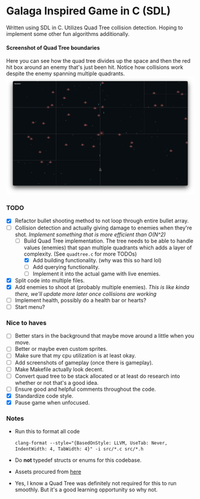 # Galaga Inspired Game in C (SDL)

Written using SDL in C. Utilizes Quad Tree collision detection. Hoping to implement some other fun algorithms additionally.


#### Screenshot of Quad Tree boundaries

Here you can see how the quad tree divides up the space and then the red hit box around an enemy that's just been hit. Notice how collisions work despite the enemy spanning multiple quadrants.
![Quad Tree](assets/quadtree.png)


### TODO

- [x] Refactor bullet shooting method to not loop through entire bullet array.
- [ ] Collision detection and actually giving damage to enemies when they're shot. _Implement something that is more efficient than O(N^2)_
  - [ ] Build Quad Tree implementation. The tree needs to be able to handle values (enemies) that span multiple quadrants which adds a layer of complexity. (See `quadtree.c` for more TODOs)
    - [x] Add building functionality. (why was this so hard lol)
    - [ ] Add querying functionality.
    - [ ] Implement it into the actual game with live enemies.
- [x] Split code into multiple files.
- [x] Add enemies to shoot at (probably multiple enemies). _This is like kinda there, we'll update more later once collisions are working_
- [ ] Implement health, possibly do a health bar or hearts?
- [ ] Start menu?

### Nice to haves

- [ ] Better stars in the background that maybe move around a little when you move.
- [ ] Better or maybe even custom sprites.
- [ ] Make sure that my cpu utilization is at least okay.
- [ ] Add screenshots of gameplay (once there is gameplay).
- [ ] Make Makefile actually look decent.
- [ ] Convert quad tree to be stack allocated or at least do research into whether or not that's a good idea.
- [ ] Ensure good and helpful comments throughout the code.
- [x] Standardize code style.
- [x] Pause game when unfocused.

### Notes

- Run this to format all code

  ```
  clang-format --style="{BasedOnStyle: LLVM, UseTab: Never, IndentWidth: 4, TabWidth: 4}" -i src/*.c src/*.h
  ```

- Do **not** typedef structs or enums for this codebase.
- Assets procured from [here](https://foozlecc.itch.io/void-fleet-pack-2)
- Yes, I know a Quad Tree was definitely not required for this to run smoothly. But it's a good learning opportunity so why not.